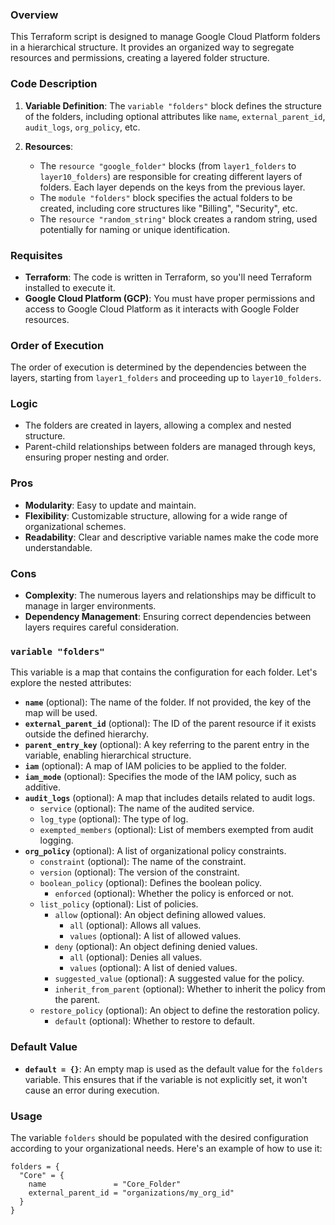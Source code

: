 ### Overview

This Terraform script is designed to manage Google Cloud Platform folders in a hierarchical structure. It provides an organized way to segregate resources and permissions, creating a layered folder structure.

### Code Description

1. **Variable Definition**: The `variable "folders"` block defines the structure of the folders, including optional attributes like `name`, `external_parent_id`, `audit_logs`, `org_policy`, etc.

2. **Resources**:
   - The `resource "google_folder"` blocks (from `layer1_folders` to `layer10_folders`) are responsible for creating different layers of folders. Each layer depends on the keys from the previous layer.
   - The `module "folders"` block specifies the actual folders to be created, including core structures like "Billing", "Security", etc.
   - The `resource "random_string"` block creates a random string, used potentially for naming or unique identification.

### Requisites

- **Terraform**: The code is written in Terraform, so you'll need Terraform installed to execute it.
- **Google Cloud Platform (GCP)**: You must have proper permissions and access to Google Cloud Platform as it interacts with Google Folder resources.

### Order of Execution

The order of execution is determined by the dependencies between the layers, starting from `layer1_folders` and proceeding up to `layer10_folders`.

### Logic

- The folders are created in layers, allowing a complex and nested structure.
- Parent-child relationships between folders are managed through keys, ensuring proper nesting and order.

### Pros

- **Modularity**: Easy to update and maintain.
- **Flexibility**: Customizable structure, allowing for a wide range of organizational schemes.
- **Readability**: Clear and descriptive variable names make the code more understandable.

### Cons

- **Complexity**: The numerous layers and relationships may be difficult to manage in larger environments.
- **Dependency Management**: Ensuring correct dependencies between layers requires careful consideration.

### `variable "folders"`

This variable is a map that contains the configuration for each folder. Let's explore the nested attributes:

- **`name`** (optional): The name of the folder. If not provided, the key of the map will be used.
- **`external_parent_id`** (optional): The ID of the parent resource if it exists outside the defined hierarchy.
- **`parent_entry_key`** (optional): A key referring to the parent entry in the variable, enabling hierarchical structure.
- **`iam`** (optional): A map of IAM policies to be applied to the folder.
- **`iam_mode`** (optional): Specifies the mode of the IAM policy, such as additive.
- **`audit_logs`** (optional): A map that includes details related to audit logs.
  - `service` (optional): The name of the audited service.
  - `log_type` (optional): The type of log.
  - `exempted_members` (optional): List of members exempted from audit logging.
- **`org_policy`** (optional): A list of organizational policy constraints.
  - `constraint` (optional): The name of the constraint.
  - `version` (optional): The version of the constraint.
  - `boolean_policy` (optional): Defines the boolean policy.
    - `enforced` (optional): Whether the policy is enforced or not.
  - `list_policy` (optional): List of policies.
    - `allow` (optional): An object defining allowed values.
      - `all` (optional): Allows all values.
      - `values` (optional): A list of allowed values.
    - `deny` (optional): An object defining denied values.
      - `all` (optional): Denies all values.
      - `values` (optional): A list of denied values.
    - `suggested_value` (optional): A suggested value for the policy.
    - `inherit_from_parent` (optional): Whether to inherit the policy from the parent.
  - `restore_policy` (optional): An object to define the restoration policy.
    - `default` (optional): Whether to restore to default.

### Default Value

- **`default = {}`**: An empty map is used as the default value for the `folders` variable. This ensures that if the variable is not explicitly set, it won't cause an error during execution.

### Usage

The variable `folders` should be populated with the desired configuration according to your organizational needs. Here's an example of how to use it:

```hcl
folders = {
  "Core" = {
    name               = "Core_Folder"
    external_parent_id = "organizations/my_org_id"
  }
}
```
